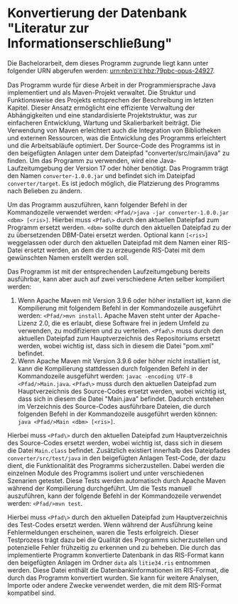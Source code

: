 # Konvertierung der Datenbank "Literatur zur Informationserschließung"

Die Bachelorarbeit, dem dieses Programm zugrunde liegt kann unter folgender URN abgerufen werden: [urn:nbn:de:hbz:79pbc-opus-24927](https://nbn-resolving.org/urn:nbn:de:hbz:79pbc-opus-24927).

Das Programm wurde für diese Arbeit in der Programmiersprache Java implementiert und als Maven-Projekt verwaltet. Die Struktur und Funktionsweise des Projekts entsprechen der Beschreibung im letzten Kapitel. Dieser Ansatz ermöglicht eine effiziente Verwaltung der Abhängigkeiten und eine standardisierte Projektstruktur, was zur einfacheren Entwicklung, Wartung und Skalierbarkeit beiträgt. Die Verwendung von Maven erleichtert auch die Integration von Bibliotheken und externen Ressourcen, was die Entwicklung des Programms erleichtert und die Arbeitsabläufe optimiert. 
Der Source-Code des Programms ist in den beigefügten Anlagen unter dem Dateipfad "converter/src/main/java" zu finden. Um das Programm zu verwenden, wird eine Java-Laufzeitumgebung der Version 17 oder höher benötigt.  Das Programm trägt den Namen `converter-1.0.0.jar` und befindet sich im Dateipfad `converter/target`. Es ist jedoch möglich, die Platzierung des Programms nach Belieben zu ändern.

Um das Programm auszuführen, kann folgender Befehl in der Kommandozeile verwendet werden: `<Pfad/>java -jar converter-1.0.0.jar <dbm> [<ris>]`.
Hierbei muss `<Pfad\>` durch den aktuellen Dateipfad zum Programm ersetzt werden. `<dbm>` sollte durch den aktuellen Dateipfad zu der zu übersetzenden DBM-Datei ersetzt werden. Optional kann `[<ris>]` weggelassen oder durch den aktuellen Dateipfad mit dem Namen einer RIS-Datei ersetzt werden, an dem die zu erzeugende RIS-Datei mit dem gewünschten Namen erstellt werden soll.

Das Programm ist mit der entsprechenden Laufzeitumgebung bereits ausführbar, kann aber auch auf zwei verschiedene Arten selber kompiliert werden:
1.	Wenn Apache Maven mit Version 3.9.6 oder höher installiert ist, kann die Kompilierung mit folgendem Befehl in der Kommandozeile ausgeführt werden: `<Pfad/>mvn install`.
Apache Maven steht unter der Apache-Lizenz 2.0, die es erlaubt, diese Software frei in jedem Umfeld zu verwenden, zu modifizieren und zu verteilen.  `<Pfad\>` muss durch den aktuellen Dateipfad zum Hauptverzeichnis des Repositoriums ersetzt werden, wobei wichtig ist, dass sich in diesem die Datei "pom.xml" befindet.
2.	Wenn Apache Maven mit Version 3.9.6 oder höher nicht installiert ist, kann die Kompilierung stattdessen durch folgenden Befehl in der Kommandozeile ausgeführt werden: `javac -encoding UTF-8 <Pfad/>Main.java`.
`<Pfad\>` muss durch den aktuellen Dateipfad zum Hauptverzeichnis des Source-Codes ersetzt werden, wobei wichtig ist, dass sich in diesem die Datei "Main.java" befindet. Dadurch entstehen im Verzeichnis des Source-Codes ausführbare Dateien, die durch folgenden Befehl in der Kommandozeile ausgeführt werden können: `java <Pfad/>Main <dbm> [<ris>]`.

Hierbei muss `<Pfad\>` durch den aktuellen Dateipfad zum Hauptverzeichnis des Source-Codes ersetzt werden, wobei wichtig ist, dass sich in diesem die Datei `Main.class` befindet.
Zusätzlich existiert innerhalb des Dateipfades `converter/src/test/java` in den beigefügten Anlagen Test-Code, der dazu dient, die Funktionalität des Programms sicherzustellen. Dabei werden die einzelnen Module des Programms isoliert und unter verschiedenen Szenarien getestet. Diese Tests werden automatisch durch Apache Maven während der Kompilierung durchgeführt. Um die Tests manuell auszuführen, kann der folgende Befehl in der Kommandozeile verwendet werden: `<Pfad/>mvn test`.

Hierbei muss `<Pfad\>` durch den aktuellen Dateipfad zum Hauptverzeichnis des Test-Codes ersetzt werden. Wenn während der Ausführung keine Fehlermeldungen erscheinen, waren die Tests erfolgreich. Dieser Testprozess trägt dazu bei die Qualität des Programms sicherzustellen und potenzielle Fehler frühzeitig zu erkennen und zu beheben.
Die durch das implementierte Programm konvertierte Datenbank in das RIS-Format kann den beigefügten Anlagen im Ordner `data` als `litie34.ris` entnommen werden. Diese Datei enthält die Datenbankinformationen im RIS-Format, die durch das Programm konvertiert wurden. Sie kann für weitere Analysen, Importe oder andere Zwecke verwendet werden, die mit dem RIS-Format kompatibel sind.
